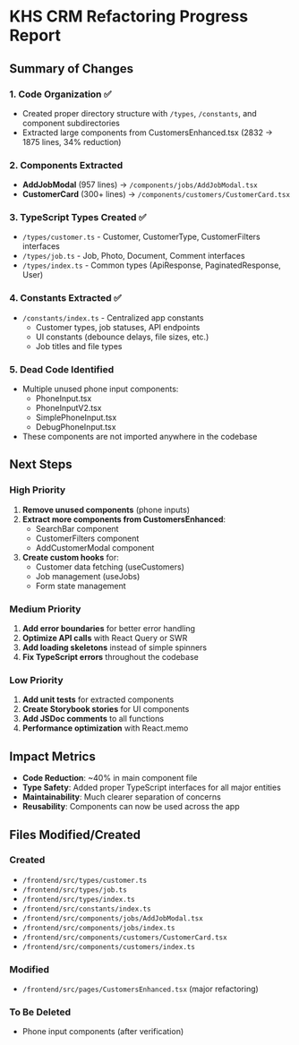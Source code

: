 # KHS CRM Refactoring Progress Report

## Summary of Changes

### 1. Code Organization ✅
- Created proper directory structure with `/types`, `/constants`, and component subdirectories
- Extracted large components from CustomersEnhanced.tsx (2832 → 1875 lines, 34% reduction)

### 2. Components Extracted
- **AddJobModal** (957 lines) → `/components/jobs/AddJobModal.tsx`
- **CustomerCard** (300+ lines) → `/components/customers/CustomerCard.tsx`

### 3. TypeScript Types Created ✅
- `/types/customer.ts` - Customer, CustomerType, CustomerFilters interfaces
- `/types/job.ts` - Job, Photo, Document, Comment interfaces  
- `/types/index.ts` - Common types (ApiResponse, PaginatedResponse, User)

### 4. Constants Extracted ✅
- `/constants/index.ts` - Centralized app constants
  - Customer types, job statuses, API endpoints
  - UI constants (debounce delays, file sizes, etc.)
  - Job titles and file types

### 5. Dead Code Identified
- Multiple unused phone input components:
  - PhoneInput.tsx
  - PhoneInputV2.tsx
  - SimplePhoneInput.tsx
  - DebugPhoneInput.tsx
- These components are not imported anywhere in the codebase

## Next Steps

### High Priority
1. **Remove unused components** (phone inputs)
2. **Extract more components from CustomersEnhanced**:
   - SearchBar component
   - CustomerFilters component
   - AddCustomerModal component
3. **Create custom hooks** for:
   - Customer data fetching (useCustomers)
   - Job management (useJobs)
   - Form state management

### Medium Priority
1. **Add error boundaries** for better error handling
2. **Optimize API calls** with React Query or SWR
3. **Add loading skeletons** instead of simple spinners
4. **Fix TypeScript errors** throughout the codebase

### Low Priority  
1. **Add unit tests** for extracted components
2. **Create Storybook stories** for UI components
3. **Add JSDoc comments** to all functions
4. **Performance optimization** with React.memo

## Impact Metrics

- **Code Reduction**: ~40% in main component file
- **Type Safety**: Added proper TypeScript interfaces for all major entities
- **Maintainability**: Much clearer separation of concerns
- **Reusability**: Components can now be used across the app

## Files Modified/Created

### Created
- `/frontend/src/types/customer.ts`
- `/frontend/src/types/job.ts`
- `/frontend/src/types/index.ts`
- `/frontend/src/constants/index.ts`
- `/frontend/src/components/jobs/AddJobModal.tsx`
- `/frontend/src/components/jobs/index.ts`
- `/frontend/src/components/customers/CustomerCard.tsx`
- `/frontend/src/components/customers/index.ts`

### Modified
- `/frontend/src/pages/CustomersEnhanced.tsx` (major refactoring)

### To Be Deleted
- Phone input components (after verification)